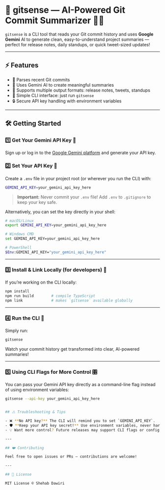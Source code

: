 # 🚀 gitsense — AI-Powered Git Commit Summarizer 🧠✨

`gitsense` is a CLI tool that reads your Git commit history and uses **Google Gemini** AI to generate clean, easy-to-understand project summaries — perfect for release notes, daily standups, or quick tweet-sized updates!

---

## ⚡ Features

- 📜 Parses recent Git commits
- 🤖 Uses Gemini AI to create meaningful summaries
- 📝 Supports multiple output formats: release notes, tweets, standups
- 🔧 Simple CLI interface: just run `gitsense`
- 🔒 Secure API key handling with environment variables

---

## 🛠️ Getting Started

### 1️⃣ Get Your Gemini API Key 🔑

Sign up or log in to the [Google Gemini platform](https://example.com) and generate your API key.

### 2️⃣ Set Your API Key 🔐

Create a `.env` file in your project root (or wherever you run the CLI) with:

```bash
GEMINI_API_KEY=your_gemini_api_key_here
```

> **Important:** Never commit your `.env` file! Add `.env` to `.gitignore` to keep your key safe.

Alternatively, you can set the key directly in your shell:

```bash
# macOS/Linux
export GEMINI_API_KEY=your_gemini_api_key_here

# Windows CMD
set GEMINI_API_KEY=your_gemini_api_key_here

# PowerShell
$Env:GEMINI_API_KEY="your_gemini_api_key_here"
```

---

### 3️⃣ Install & Link Locally (for developers) 🔧

If you’re working on the CLI locally:

```bash
npm install
npm run build        # compile TypeScript
npm link             # makes `gitsense` available globally
```

---

### 4️⃣ Run the CLI 🚀

Simply run:

```bash
gitsense
```

Watch your commit history get transformed into clear, AI-powered summaries!

---

### 5️⃣ Using CLI Flags for More Control 🎛️

You can pass your Gemini API key directly as a command-line flag instead of using environment variables:

```bash
gitsense --api-key your_gemini_api_key_here


## ⚠️ Troubleshooting & Tips

- ❌ **No API key?** The CLI will remind you to set `GEMINI_API_KEY`.
- 🛡️ **Keep your API key secret!** Use environment variables, never hardcode keys.
- 💡 Want more control? Future releases may support CLI flags or config files.

---

## ❤️ Contributing

Feel free to open issues or PRs — contributions are welcome!

---

## 📄 License

MIT License © Shehab Dawiri
```
